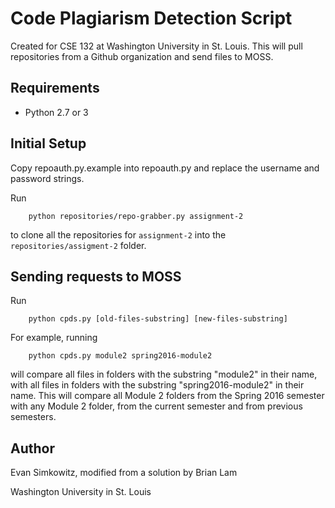 # Code Plagiarism Detection Script

Created for CSE 132 at Washington University in St. Louis. This will pull repositories from a Github organization and send files to MOSS.

## Requirements

* Python 2.7 or 3

## Initial Setup

Copy repoauth.py.example into repoauth.py and replace the username and password strings.

Run

```shell
    python repositories/repo-grabber.py assignment-2
```

to clone all the repositories for `assignment-2` into the `repositories/assigment-2` folder.

## Sending requests to MOSS

Run

```shell
    python cpds.py [old-files-substring] [new-files-substring]
```

For example, running

```shell
    python cpds.py module2 spring2016-module2
```

will compare all files in folders with the substring "module2" in their name, with all files in folders with the substring "spring2016-module2" in their name. This will compare all Module 2 folders from the Spring 2016 semester with any Module 2 folder, from the current semester and from previous semesters.

## Author

Evan Simkowitz, modified from a solution by Brian Lam

Washington University in St. Louis

